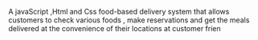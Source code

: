 A javaScript ,Html and Css food-based delivery system that allows customers to check various foods ,  make reservations and get the meals delivered  at the convenience of their locations at customer frien



